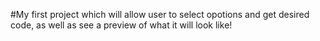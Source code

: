 #My first project which will allow user to select opotions and get desired code, as well as see a preview of what it will look like!
